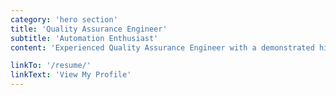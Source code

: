 ```yaml
---
category: 'hero section'
title: 'Quality Assurance Engineer'
subtitle: 'Automation Enthusiast'
content: 'Experienced Quality Assurance Engineer with a demonstrated history of working in the information technology and services industry. Skilled in API Testing,Integration and Component Testing, Databases, Test Automation-both Mobile(Android),REST API and Web, Test Management,Test Risk Analysis,Java Programming, Python, Software Documentation, Test Planning,Test Design and Execution.'

linkTo: '/resume/'
linkText: 'View My Profile'
---
```

